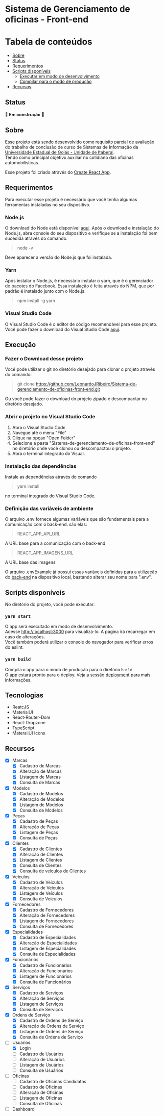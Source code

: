 # Sistema de Gerenciamento de oficinas - Front-end

Tabela de conteúdos
=================
<!--ts-->
   * [Sobre](#Sobre)
   * [Status](#Status)
   * [Requerimentos](#Requerimentos)
   * [Scripts disponíveis](#Scripts-disponíveis)
      * [Executar em modo de desenvolvimento](#yarn-start)
      * [Compilar para o modo de produção](#yarn-build)
   * [Recursos](#recursos)
<!--te-->

## Status

#### :construction:  Em construção  :construction:

## Sobre

Esse projeto está sendo desenvolvido como requisito parcial de avaliação do trabalho de conclusão de curso de Sistemas de Informação da [Universidade Estadual de Goiás - Unidade de Itaberaí](http://www.itaberai.ueg.br/).<br/>
Tendo como principal objetivo auxiliar no cotidiano das oficinas automobilísticas.

Esse projeto foi criado através do [Create React App](https://github.com/facebook/create-react-app).

## Requerimentos
Para executar esse projeto é necessário que você tenha algumas ferramentas instaladas no seu dispositivo.
### Node.js
O download do Node está disponível [aqui](https://nodejs.org/pt-br/download/).
Após o download e instalação do Node.js, abra console do seu dispositivo e verifique se a instalação foi bem sucedida através do comando:
> node -v 

Deve aparecer a versão do Node.js que foi instalada.
### Yarn
Após instalar o Node.js, é necessário instalar o yarn, que é o gerenciador de pacotes do Facebook. Essa instalação é feita através do NPM, que por padrão é instalado junto com o Node.js.
> npm install -g yarn

### Visual Studio Code
O Visual Studio Code é o editor de código recomendável para esse projeto. Você pode fazer o download do Visual Studio Code [aqui](https://code.visualstudio.com/).

## Execução 
### Fazer o Download desse projeto
Você pode utilizar o git no diretório desejado para clonar o projeto através do comando:
>git clone https://github.com/LeonardoJRibeiro/Sistema-de-gerenciamento-de-oficinas-front-end.git

Ou você pode fazer o download do projeto zipado e descompactar no diretório desejado.

### Abrir o projeto no Visual Studio Code
1. Abra o Visual Studio Code
2. Navegue até o menu "File"
3. Clique na opçao "Open Folder"
4. Selecione a pasta "Sistema-de-gerenciamento-de-oficinas-front-end" no diretório onde você clonou ou descompactou o projeto.
5. Abra o terminal integrado do Visual.
### Instalação das dependências
Instale as dependências através do comando 
> yarn install

no terminal integrado do Visual Studio Code. <br/>
### Definição das variáveis de ambiente
O arquivo .env fornece algumas variáveis que são fundamentais para a comunicação com o back-end.
são elas:
>REACT_APP_API_URL

A URL base para a comunicação com o back-end

>REACT_APP_IMAGENS_URL

A URL base das imagens

O arquivo .envExample já possui essas variáveis definidas para a utilização do [back-end](https://github.com/LeonardoJRibeiro/Sistema-de-gerenciamento-de-oficinas-back-end) na dispositivo local, bastando alterar seu nome para ".env".

## Scripts disponíveis

No diretório do projeto, você pode executar:

### `yarn start`

O app será executado em modo de desenvolvimento.<br />
Acesse [http://localhost:3000](http://localhost:3000) para visualizá-lo.
A página irá recarregar em caso de alterações.<br />
Você também poderá utilizar o console do navegador para verificar erros do eslint.

### `yarn build`

Compila o app para o modo de produção para o diretório `build`.<br />
O app estará pronto para o deploy.
Veja a sessão [deployment](https://facebook.github.io/create-react-app/docs/deployment) para mais informações.

## Tecnologias

  * ReatcJS
  * MaterialUI
  * React-Router-Dom
  * React-Dropzone
  * TypeScript
  * MaterailUI Icons

## Recursos 
  - [X] Marcas
    - [x] Cadastro de Marcas
    - [x] Alteração de Marcas
    - [x] Listagem de Marcas
    - [x] Consulta de Marcas
  - [X] Modelos
    - [x] Cadastro de Modelos
    - [x] Alteração de Modelos
    - [x] Listagem de Modelos
    - [x] Consulta de Modelos
  - [X] Peças
    - [x] Cadastro de Peças
    - [x] Alteração de Peças
    - [x] Listagem de Peças
    - [X] Consulta de Peças
  - [X] Clientes
    - [x] Cadastro de Clientes
    - [x] Alteração de Clientes
    - [x] Listagem de Clientes
    - [X] Consulta de Clientes
    - [X] Consulta de veículos de Clientes
  - [X] Veículos
    - [x] Cadastro de Veículos
    - [x] Alteração de Veículos
    - [x] Listagem de Veículos
    - [X] Consulta de Veículos
  - [X] Fornecedores
    - [x] Cadastro de Fornecedores
    - [x] Alteração de Fornecedores
    - [x] Listagem de Fornecedores
    - [X] Consulta de Fornecedores
  - [X] Especialidades
    - [x] Cadastro de Especialidades
    - [x] Alteração de Especialidades
    - [x] Listagem de Especialidades
    - [X] Consulta de Especialidades
  - [X] Funcionários
    - [X] Cadastro de Funcionários
    - [X] Alteração de Funcionários
    - [X] Listagem de Funcionários
    - [X] Consulta de Funcionários
  - [X] Serviços
    - [X] Cadastro de Serviços
    - [X] Alteração de Serviços
    - [X] Listagem de Serviços
    - [X] Consulta de Serviços
  - [X] Ordens de Serviço
    - [X] Cadastro de Ordens de Serviço
    - [X] Alteração de Ordens de Serviço
    - [X] Listagem de Ordens de Serviço
    - [X] Consulta de Ordens de Serviço
  - [ ] Usuarios
    - [X] Login
    - [ ] Cadastro de Usuários
    - [ ] Alteração de Usuários
    - [ ] Listagem de Usuários
    - [ ] Consulta de Usuários 
  - [ ] Oficinas
    - [ ] Cadastro de Oficinas Candidatas
    - [ ] Cadastro de Oficinas
    - [ ] Alteração de Oficinas
    - [ ] Listagem de Oficinas
    - [ ] Consulta de Oficinas
  - [ ] Dashboard